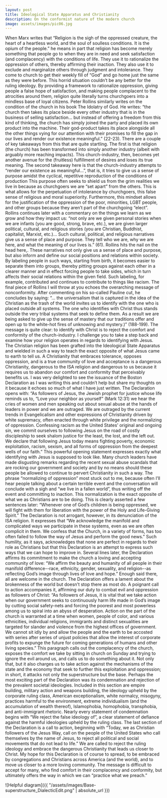 ```yaml
---
layout: post
title: Ideological State Apparatus and Christianity
description: On the conformist nature of the modern church
image: assets/images/pic06.jpg
---
```


When Marx writes that “Religion is the sigh of the oppressed creature, the heart of a heartless world, and the soul of soulless conditions. It is the opium of the people.” he means in part that religion has become merely something that people go to when they are in need and seek satisfaction (and complacency) with the conditions of life. They use it to rationalize the oppression of others, thereby affirming their inaction. They also use it to exclude and marginalize others through judgment and intolerance. They come to church to get their weekly fill of “God” and go home just the same as they were before. This horrid situation couldn’t be any better for the ruling ideology. By providing a framework to rationalize oppression, giving people a false hope of satisfaction, and making people complacent to the atrocities around them, religion quite literally turns churchgoers into a mindless base of loyal citizens. 
Peter Rollins similarly writes on the condition of the church in his book The Idolatry of God. He writes:
“the church then takes its place beside every other industry that is in the business of selling satisfaction… but instead of offering a freedom from this kind of thinking, the church has simply joined the party and placed its own product into the machine. Their god-product takes its place alongside all the other things vying for our attention with their promises to fill the gap in our lives and render our existence meaningful.” (22-23).
There are a couple of key takeaways from this that are quite startling. The first is that religion (the church) has been transformed into simply another industry (albeit with arguably more reaching impacts). This church-industry, then, becomes yet another avenue for the (fruitless) fulfillment of desires and loses its true meaning. The second takeaway here is that the church-industry attempts to “render our existence as meaningful…”, that is, it tries to give us a sense of purpose amidst the cyclical, repetitive reproduction of the conditions of production This purpose often seeks to shield us from the grim realities we live in because as churchgoers we are “set apart” from the others. This is what allows for the perpetuation of intolerance by churchgoers, this false sense of religious and moral superiority. Furthermore, this mindset allows for the justification of the oppression of the poor, minorities, LGBT people, and other groups because they aren’t part of the churchgoing “elect”.
Rollins continues later with a commentary on the things we learn as we grow and how they impact us: 
“not only are we given personal stories when we are infants (you are good, strong, brave, etc.), we are given larger political, cultural, and religious stories (you are Christian, Buddhist, capitalist, Marxist, etc.)… Such cultural, political, and religious narratives give us a sense of place and purpose. They tell who we are, why we are here, and what the meaning of our lives is.” (61). 
Rollins hits the nail on the head here,. These narratives not only give us a sense of place and purpose, but also inform and define our social positions and relations within society. By labeling people in such ways, starting from birth, it becomes easier to separate them into groups, thereby pitting groups against each other in a clearer manner and in effect forcing people to take sides, which in turn affects their social relations within the given field. Such labeling, for example, contributed and continues to contribute to things like racism. 
The final piece of Rollins I will throw at you echoes the overarching message of nonconformity. After commenting on his so-called Pauline cut, he concludes by saying:
“… the universalism that is captured in the idea of the Christian as the trash of the world invites us to identify with the one who is placed outside all systems. The one who identifies with Christ thus stands outside the very tribal systems that seek to define them. As a result we are being asked to give up the sense of mastery that our traditions offer and open up to the white-hot fires of unknowing and mystery.)” (188-199).
The message is quite clear: to identify with Christ is to reject the comfort and conformity of the church-industry. 
I challenge you to take a step back and examine how your religion operates in regards to identifying with Jesus. The Christian religion has been grafted into the Ideological State Apparatus and wielded in such a way to teach the exact opposite of what Jesus came to earth to tell us. A Christianity that embraces tolerance, opposes oppression, and is a true community of love and acceptance is a dangerous Christianity, dangerous to the ISA religion and dangerous to us because it requires us to abandon our comfort and conformity that perceivably benefits us. 
I was very delighted to see the issuance of the Boston Declaration as I was writing this and couldn’t help but share my thoughts on it because it echoes so much of what I have just written. The Declaration opens with:
“As followers of Jesus, the Jewish prophet for justice whose life reminds us to, “Love your neighbor as yourself” (Mark 12:31) we hear the cries of women and men speaking out about sexual abuse at the hands of leaders in power and we are outraged. We are outraged by the current trends in Evangelicalism and other expressions of Christianity driven by white supremacy, often enacted through white privilege and the normalizing of oppression. Confessing racism as the United States’ original and ongoing sin, we commit ourselves to following Jesus on the road of costly discipleship to seek shalom justice for the least, the lost, and the left out. We declare that following Jesus today means fighting poverty, economic exploitation, racism, sexism, and all forms of oppression from the deepest wells of our faith.”
This powerful opening statement expresses exactly what identifying with Jesus is supposed to look like. Many church leaders have made disgusting remarks regarding the recent sexual abuse scandals that are rocking our government and society and by no means should these people be allowed to continue to pervert Christianity in such a way. The phrase “normalizing of oppression” most stuck out to me, because often I’ll hear people talking about a certain terrible event and the conversation will conclude with a sigh and “we live in a fallen world”, thus writing off the event and committing to inaction. This normalization is the exact opposite of what we as Christians are to be doing. This is clearly asserted a few sentences later: “Whenever one of God’s children is being oppressed, we will fight with them for liberation with the power of the Holy and Life-Giving Spirit.” 
The Declaration is not arrogant, however, in its denunciation of the ISA religion. It expresses that “We acknowledge the manifold and complicated ways we participate in these systems, even as we are often complicit in them. We confess that the Church, in a variety of forms, has too often failed to follow the way of Jesus and perform the good news.” Such humility, as it says, acknowledges that none are perfect in regards to their role as Christians but that this Declaration is an attempt to express such ways that we can hope to improve in. 
Several lines later, the Declaration affirms its commitment to make the church a loving and accepting community of love: “We affirm the beauty and humanity of all people in their manifold difference--race, ethnicity, gender, sexuality, and religion--as reflecting God’s image through lives of love and hope.” Enough said there, all are welcome in the church. 
The Declaration offers a lament about the brokenness of the world but doesn’t stop there as most do. A poignant call to action accompanies it, affirming our duty to combat evil and oppression as followers of Christ: 
“As followers of Jesus, it is vital that we take action when our government seeks to continuously harm life made in God’s image by cutting social safety-nets and forcing the poorest and most powerless among us to spiral into an abyss of desperation. Action on the part of the church is warranted at a time when women, people of color, and various ethnicities, individual religions, immigrants and distinct sexualities are targeted for slander and violence from the highest offices of government. We cannot sit idly by and allow the people and the earth to be accosted with series after series of unjust policies that allow the interest of corporate profits to expunge the future for coming generations of humans and other living species.”
This paragraph calls out the complacency of the church, exposes the comfort we take by sitting in church on Sunday and trying to ignore the evil around us, and calls us to do something about it. Not only that, but it also charges us to take action against the mechanisms of the state and the economy that seek to further this exploitation and oppression; in short, it attacks not only the superstructure but the base. 
Perhaps the most exciting part of the Declaration was its condemnation and rejection of the prevalent societal ideologies. Included in this section are empire building, military action and weapons building, the ideology upheld by the corporate ruling class, American exceptionalism, white normalcy, misogyny, practices harmful to the environment, extreme individualism (and the accumulation of wealth thereof), Islamophobia, homophobia, transphobia, and anti-immigrant rhetoric. Nearly every statement of condemnation begins with “We reject the false ideology of”, a clear statement of defiance against the harmful ideologies upheld by the ruling class. 
The last section of the Declaration is a call to action, beginning with “Today, we as Christian followers of the Jesus Way, call on the people of the United States who call themselves by the name of Jesus, to reject all political and social movements that do not lead to life.” We are called to reject the ruling ideology and embrace the dangerous Christianity that leads us closer to Christ. My hope for this Declaration is of course to spread, to be embraced by congregations and Christians across America (and the world), and to move us closer to a more loving community. The message is difficult to accept for many, who find comfort in their complacency and conformity, but ultimately offers the way in which we can “practice what we preach.”


![Helpful diagram]({{ "/assets/images/Base-superstructure_DialecticEdit.png" | absolute_url }})
